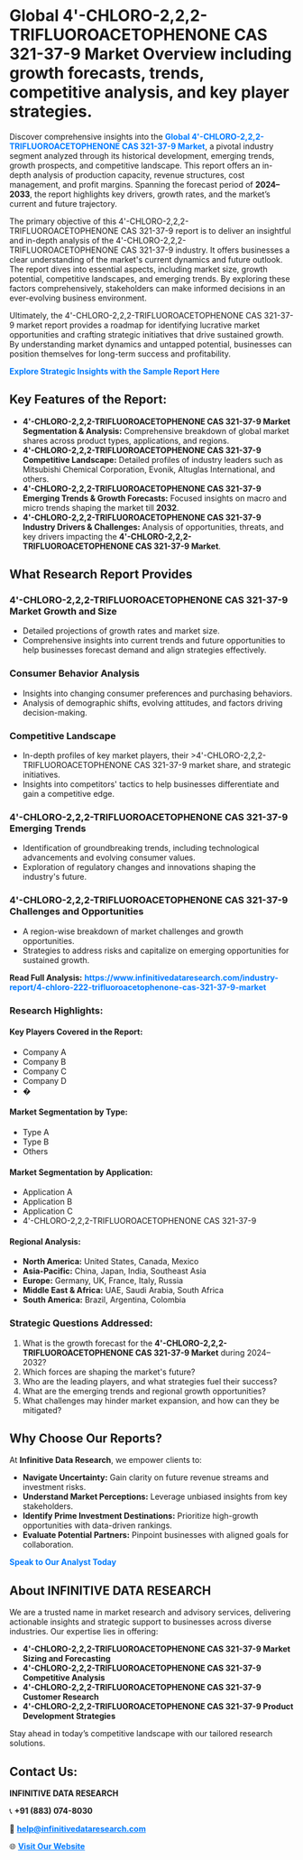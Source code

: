 <h1>Global 4'-CHLORO-2,2,2-TRIFLUOROACETOPHENONE CAS 321-37-9 Market Overview including growth forecasts, trends, competitive analysis, and key player strategies.</h1>
<p>
Discover comprehensive insights into the 
<a href="https://www.infinitivedataresearch.com/industry-report/4-chloro-222-trifluoroacetophenone-cas-321-37-9-market" rel="dofollow" style="color: #007BFF; text-decoration: none;"><strong>Global 4'-CHLORO-2,2,2-TRIFLUOROACETOPHENONE CAS 321-37-9 Market</strong></a>, a pivotal industry segment analyzed through its historical development, emerging trends, growth prospects, and competitive landscape. This report offers an in-depth analysis of production capacity, revenue structures, cost management, and profit margins. Spanning the forecast period of <strong>2024–2033</strong>, the report highlights key drivers, growth rates, and the market’s current and future trajectory.
</p>
<p>
The primary objective of this 4'-CHLORO-2,2,2-TRIFLUOROACETOPHENONE CAS 321-37-9 report is to deliver an insightful and in-depth analysis of the 4'-CHLORO-2,2,2-TRIFLUOROACETOPHENONE CAS 321-37-9 industry. It offers businesses a clear understanding of the market's current dynamics and future outlook. The report dives into essential aspects, including market size, growth potential, competitive landscapes, and emerging trends. By exploring these factors comprehensively, stakeholders can make informed decisions in an ever-evolving business environment.
</p>
<p>
Ultimately, the 4'-CHLORO-2,2,2-TRIFLUOROACETOPHENONE CAS 321-37-9 market report provides a roadmap for identifying lucrative market opportunities and crafting strategic initiatives that drive sustained growth. By understanding market dynamics and untapped potential, businesses can position themselves for long-term success and profitability.
</p>
<p>
<a href="https://www.infinitivedataresearch.com/request-sample/reportId=103442" style="color: #007BFF; text-decoration: none;"><strong>Explore Strategic Insights with the Sample Report Here</strong></a>
</p>

<h2>Key Features of the Report:</h2>
<ul>
<li><strong>4'-CHLORO-2,2,2-TRIFLUOROACETOPHENONE CAS 321-37-9 Market Segmentation & Analysis:</strong> Comprehensive breakdown of global market shares across product types, applications, and regions.</li>
<li><strong>4'-CHLORO-2,2,2-TRIFLUOROACETOPHENONE CAS 321-37-9 Competitive Landscape:</strong> Detailed profiles of industry leaders such as Mitsubishi Chemical Corporation, Evonik, Altuglas International, and others.</li>
<li><strong>4'-CHLORO-2,2,2-TRIFLUOROACETOPHENONE CAS 321-37-9 Emerging Trends & Growth Forecasts:</strong> Focused insights on macro and micro trends shaping the market till <strong>2032</strong>.</li>
<li><strong>4'-CHLORO-2,2,2-TRIFLUOROACETOPHENONE CAS 321-37-9 Industry Drivers & Challenges:</strong> Analysis of opportunities, threats, and key drivers impacting the <strong>4'-CHLORO-2,2,2-TRIFLUOROACETOPHENONE CAS 321-37-9 Market</strong>.</li>
</ul>

<h2>What Research Report Provides</h2>
<h3>4'-CHLORO-2,2,2-TRIFLUOROACETOPHENONE CAS 321-37-9 Market Growth and Size</h3>
<ul>
<li>Detailed projections of growth rates and market size.</li>
<li>Comprehensive insights into current trends and future opportunities to help businesses forecast demand and align strategies effectively.</li>
</ul>

<h3>Consumer Behavior Analysis</h3>
<ul>
<li>Insights into changing consumer preferences and purchasing behaviors.</li>
<li>Analysis of demographic shifts, evolving attitudes, and factors driving decision-making.</li>
</ul>

<h3>Competitive Landscape</h3>
<ul>
<li>In-depth profiles of key market players, their >4'-CHLORO-2,2,2-TRIFLUOROACETOPHENONE CAS 321-37-9 market share, and strategic initiatives.</li>
<li>Insights into competitors' tactics to help businesses differentiate and gain a competitive edge.</li>
</ul>

<h3>4'-CHLORO-2,2,2-TRIFLUOROACETOPHENONE CAS 321-37-9 Emerging Trends</h3>
<ul>
<li>Identification of groundbreaking trends, including technological advancements and evolving consumer values.</li>
<li>Exploration of regulatory changes and innovations shaping the industry's future.</li>
</ul>

<h3>4'-CHLORO-2,2,2-TRIFLUOROACETOPHENONE CAS 321-37-9 Challenges and Opportunities</h3>
<ul>
<li>A region-wise breakdown of market challenges and growth opportunities.</li>
<li>Strategies to address risks and capitalize on emerging opportunities for sustained growth.</li>
</ul>
<p><strong>Read Full Analysis:</strong> <a href="https://www.infinitivedataresearch.com/industry-report/4-chloro-222-trifluoroacetophenone-cas-321-37-9-market" rel="dofollow" style="color: #007BFF; text-decoration: none;"><strong>https://www.infinitivedataresearch.com/industry-report/4-chloro-222-trifluoroacetophenone-cas-321-37-9-market</strong></a></p>
<h3>Research Highlights:</h3>
<h4>Key Players Covered in the Report:</h4>
<ul><li>Company A</li><li>Company B</li><li>Company C</li><li>Company D</li><li>�</li></ul>
<h4>Market Segmentation by Type:</h4>
<ul><li>Type A</li><li>Type B</li><li>Others</li></ul>
<h4>Market Segmentation by Application:</h4>
<ul><li>Application A</li><li>Application B</li><li>Application C</li><li>4&#039;-CHLORO-2,2,2-TRIFLUOROACETOPHENONE CAS 321-37-9</li></ul>

<h4>Regional Analysis:</h4>
<ul>
<li><strong>North America:</strong> United States, Canada, Mexico</li>
<li><strong>Asia-Pacific:</strong> China, Japan, India, Southeast Asia</li>
<li><strong>Europe:</strong> Germany, UK, France, Italy, Russia</li>
<li><strong>Middle East & Africa:</strong> UAE, Saudi Arabia, South Africa</li>
<li><strong>South America:</strong> Brazil, Argentina, Colombia</li>
</ul>

<h3>Strategic Questions Addressed:</h3>
<ol>
<li>What is the growth forecast for the <strong>4'-CHLORO-2,2,2-TRIFLUOROACETOPHENONE CAS 321-37-9 Market</strong> during 2024–2032?</li>
<li>Which forces are shaping the market's future?</li>
<li>Who are the leading players, and what strategies fuel their success?</li>
<li>What are the emerging trends and regional growth opportunities?</li>
<li>What challenges may hinder market expansion, and how can they be mitigated?</li>
</ol>

<h2>Why Choose Our Reports?</h2>
<p>At <strong>Infinitive Data Research</strong>, we empower clients to:</p>
<ul>
<li><strong>Navigate Uncertainty:</strong> Gain clarity on future revenue streams and investment risks.</li>
<li><strong>Understand Market Perceptions:</strong> Leverage unbiased insights from key stakeholders.</li>
<li><strong>Identify Prime Investment Destinations:</strong> Prioritize high-growth opportunities with data-driven rankings.</li>
<li><strong>Evaluate Potential Partners:</strong> Pinpoint businesses with aligned goals for collaboration.</li>
</ul>
<p><a href="https://www.infinitivedataresearch.com/industry-report/4-chloro-222-trifluoroacetophenone-cas-321-37-9-market" rel="dofollow" style="color: #007BFF; text-decoration: none;"><strong>Speak to Our Analyst Today</strong></a></p>

<h2>About INFINITIVE DATA RESEARCH</h2>
<p>We are a trusted name in market research and advisory services, delivering actionable insights and strategic support to businesses across diverse industries. Our expertise lies in offering:</p>
<ul>
<li><strong>4'-CHLORO-2,2,2-TRIFLUOROACETOPHENONE CAS 321-37-9 Market Sizing and Forecasting</strong></li>
<li><strong>4'-CHLORO-2,2,2-TRIFLUOROACETOPHENONE CAS 321-37-9 Competitive Analysis</strong></li>
<li><strong>4'-CHLORO-2,2,2-TRIFLUOROACETOPHENONE CAS 321-37-9 Customer Research</strong></li>
<li><strong>4'-CHLORO-2,2,2-TRIFLUOROACETOPHENONE CAS 321-37-9 Product Development Strategies</strong></li>
</ul>
<p>Stay ahead in today’s competitive landscape with our tailored research solutions.</p>

<h2>Contact Us:</h2>
<p><strong>INFINITIVE DATA RESEARCH</strong></p>
<p>📞 <strong>+91 (883) 074-8030</strong></p>
<p>📧 <strong><a href="mailto:help@infinitivedataresearch.com" style="color: #007BFF;">help@infinitivedataresearch.com</a></strong></p>
<p>🌐 <strong><a href="https://www.infinitivedataresearch.com" rel="dofollow" style="color: #007BFF;">Visit Our Website</a></strong></p>